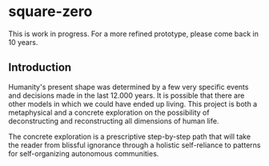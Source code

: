 # square-zero

This is work in progress. For a more refined prototype, please come back in 10 years.

## Introduction

Humanity's present shape was determined by a few very specific events and decisions made in the last 12.000 years. It is possible that there are other models in which we could have ended up living. This project is both a metaphysical and a concrete exploration on the possibility of deconstructing and reconstructing all dimensions of human life.

The concrete exploration is a prescriptive step-by-step path that will take the reader from blissful ignorance through a holistic self-reliance to patterns for self-organizing autonomous communities.

